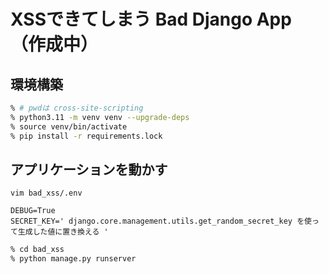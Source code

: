 # XSSできてしまう Bad Django App （作成中）

## 環境構築

```sh
% # pwdは cross-site-scripting
% python3.11 -m venv venv --upgrade-deps
% source venv/bin/activate
% pip install -r requirements.lock
```

## アプリケーションを動かす

`vim bad_xss/.env`

```
DEBUG=True
SECRET_KEY=' django.core.management.utils.get_random_secret_key を使って生成した値に置き換える '
```

```sh
% cd bad_xss
% python manage.py runserver
```
